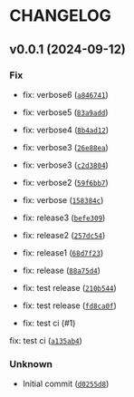 # CHANGELOG

## v0.0.1 (2024-09-12)

### Fix

* fix: verbose6 ([`a846741`](https://github.com/LADIESDIV/python-example/commit/a8467412a4def0c6e1c9a97a61e342fe8fd941dc))

* fix: verbose5 ([`83a9add`](https://github.com/LADIESDIV/python-example/commit/83a9add37ecdec191d6daba42c81c8f155e6331d))

* fix: verbose4 ([`8b4ad12`](https://github.com/LADIESDIV/python-example/commit/8b4ad12eaaa5fc26562451815241a83b4134128d))

* fix: verbose3 ([`26e88ea`](https://github.com/LADIESDIV/python-example/commit/26e88eaeaa4d580c71172f612719ceb97b1dfe3e))

* fix: verbose3 ([`c2d3804`](https://github.com/LADIESDIV/python-example/commit/c2d3804a23b186ab7f1331488c66fd552f0af922))

* fix: verbose2 ([`59f6bb7`](https://github.com/LADIESDIV/python-example/commit/59f6bb756d94961f505e618683485d92ed5d0bf3))

* fix: verbose ([`158384c`](https://github.com/LADIESDIV/python-example/commit/158384ceba7a31292e205ffa2e6d0e038ccd71bf))

* fix: release3 ([`befe309`](https://github.com/LADIESDIV/python-example/commit/befe3093a769959fa36fd2ce51eee77f4ccdc969))

* fix: release2 ([`257dc54`](https://github.com/LADIESDIV/python-example/commit/257dc54627523942a34a8cd0aa9d5526f438a16e))

* fix: release1 ([`68d7f23`](https://github.com/LADIESDIV/python-example/commit/68d7f23a060981cdfad3c499d69446c400caddab))

* fix: release ([`88a75d4`](https://github.com/LADIESDIV/python-example/commit/88a75d41abceb0e2e49341889a11b4f8cdb31a1e))

* fix: test release ([`210b544`](https://github.com/LADIESDIV/python-example/commit/210b544f69397d68f3488fd139ff09dfa24fbd9f))

* fix: test release ([`fd8ca0f`](https://github.com/LADIESDIV/python-example/commit/fd8ca0f2954d2a7cf0527a047109a17ff2b20f53))

* fix: test ci (#1)

fix: test ci ([`a135ab4`](https://github.com/LADIESDIV/python-example/commit/a135ab46f319516e6ef0f50fc198f404b66c7d35))

### Unknown

* Initial commit ([`d0255d8`](https://github.com/LADIESDIV/python-example/commit/d0255d843ad752d2ed82be8ea6bdf12388992d75))
